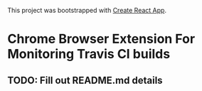 This project was bootstrapped with [Create React App](https://github.com/facebookincubator/create-react-app).

# Chrome Browser Extension For Monitoring Travis CI builds

## TODO: Fill out README.md details
